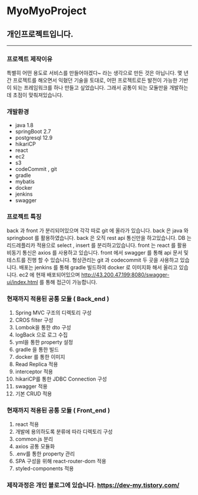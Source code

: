 # MyoMyoProject

  ## 개인프로젝트입니다.
  ------------------
  ### 프로젝트 제작이유
  특별히 어떤 용도로 서비스를 만들어야겠다~ 라는 생각으로 만든 것은 아닙니다.
  몇 년간 프로젝트를 해오면서 익혔던 기술을 토대로, 어떤 프로젝트로든 발전이 가능한 기반이 되는 프레임워크를 하나 만들고 싶었습니다.
  그래서 공통이 되는 모듈만을 개발하는데 초점이 맞춰져있습니다.

  ### 개발환경
  + java 1.8
  + springBoot 2.7
  + postgresql 12.9
  + hikariCP
  + react
  + ec2
  + s3
  + codeCommit , git
  + gradle
  + mybatis
  + docker
  + jenkins
  + swagger
  
  ### 프로젝트 특징
  back 과 front 가 분리되어있으며 각각 따로 git 에 올라가 있습니다.
  back 은 java 와 springboot 를 활용하였습니다.
  back 은 오직 rest api 통신만을 하고있습니다.
  DB 는 리드레플리카 적용으로 select , insert 를 분리하고있습니다.
  front 는 react 를 활용 비동기 통신은 axios 를 사용하고 있습니다.
  front 에서 swagger 를 통해 api 문서 및 테스트를 진행 할 수 있습니다.
  형상관리는 git 과 codecommit 두 곳을 사용하고 있습니다.
  배포는 jenkins 를 통해 gradle 빌드하여 docker 로 이미지화 해서 올리고 있습니다.
  ec2 에 현재 배포되어있으며 http://43.200.47.199:8080/swagger-ui/index.html 를 통해 접근이 가능합니다.

  ### 현재까지 적용된 공통 모듈 ( Back_end )
  1. Spring MVC 구조의 디렉토리 구성
  2. CROS filter 구성
  3. Lombok을 통한 dto 구성
  4. logBack 으로 로그 수집
  5. yml을 통한 property 설정
  6. gradle 을 통한 빌드
  7. docker 를 통한 이미지
  8. Read Replica 적용
  9. interceptor 적용
  10. hikariCP를 통한 JDBC Connection 구성
  11. swagger 적용
  12. 기본 CRUD 적용

  ### 현재까지 적용된 공통 모듈 ( Front_end )
  1. react 적용
  2. 개발에 용의하도록 분류에 따라 디렉토리 구성
  3. common.js 분리
  4. axios 공통 모듈화
  5. .env를 통한 property 관리
  6. SPA 구성을 위해 react-router-dom 적용
  7. styled-components 적용

  ### 제작과정은 개인 블로그에 있습니다. https://dev-my.tistory.com/

